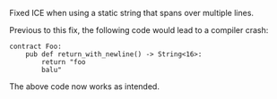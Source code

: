 Fixed ICE when using a static string that spans over multiple lines.

Previous to this fix, the following code would lead to a compiler crash:

```
contract Foo:
    pub def return_with_newline() -> String<16>:
        return "foo
        balu"
```

The above code now works as intended.
